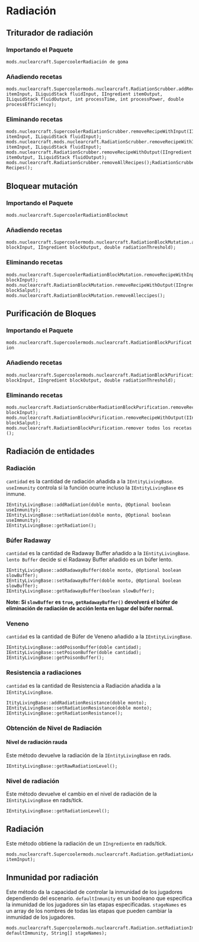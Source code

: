 # Radiación

## Triturador de radiación

### Importando el Paquete
`mods.nuclearcraft.SupercoolerRadiación de goma`

### Añadiendo recetas
```zenscript
mods.nuclearcraft.Supercoolermods.nuclearcraft.RadiationScrubber.addRecipe(IIngredient itemInput, ILiquidStack fluidInput, IIngredient itemOutput, ILiquidStack fluidOutput, int processTime, int processPower, double processEfficiency);
```

### Eliminando recetas
```zenscript
mods.nuclearcraft.SupercoolerRadiationScrubber.removeRecipeWithInput(IIngredient itemInput, ILiquidStack fluidInput);
mods.nuclearcraft.mods.nuclearcraft.RadiationScrubber.removeRecipeWithInput(IIngredient itemInput, ILiquidStack fluidInput);
mods.nuclearcraft.RadiationScrubber.removeRecipeWithOutput(IIngredient itemOutput, ILiquidStack fluidOutput);
mods.nuclearcraft.RadiationScrubber.removeAllRecipes();RadiationScrubber.removeAll-Recipes();
```

## Bloquear mutación

### Importando el Paquete
`mods.nuclearcraft.SupercoolerRadiationBlockmut`

### Añadiendo recetas
```zenscript
mods.nuclearcraft.Supercoolermods.nuclearcraft.RadiationBlockMutation.addRecipe(IIngredient blockInput, IIngredient blockOutput, double radiationThreshold);
```

### Eliminando recetas
```zenscript
mods.nuclearcraft.SupercoolerRadiationBlockMutation.removeRecipeWithInput(IIngredient blockInput);
mods.nuclearcraft.RadiationBlockMutation.removeRecipeWithOutput(IIngredient blockSalput);
mods.nuclearcraft.RadiationBlockMutation.removeAlleccipes();
```

## Purificación de Bloques

### Importando el Paquete
`mods.nuclearcraft.Supercoolermods.nuclearcraft.RadiationBlockPurification`

### Añadiendo recetas
```zenscript
mods.nuclearcraft.Supercoolermods.nuclearcraft.RadiationBlockPurification.addRecipe(IIngredient blockInput, IIngredient blockOutput, double radiationThreshold);
```

### Eliminando recetas
```zenscript
mods.nuclearcraft.RadiationScrubberRadiationBlockPurification.removeRecipeWithInput(IIngredient blockInput);
mods.nuclearcraft.RadiationBlockPurification.removeRecipeWithOutput(IIngredient blockSalput);
mods.nuclearcraft.RadiationBlockPurification.remover todos los recetas ();
```

## Radiación de entidades

### Radiación
`cantidad` es la cantidad de radiación añadida a la `IEntityLivingBase`. `useInmunity` controla si la función ocurre incluso la `IEntityLivingBase` es inmune.
```zenscript
IEntityLivingBase::addRadiation(doble monto, @Optional boolean useInmunity);
IEntityLivingBase::setRadiation(doble monto, @Optional boolean useImmunity);
IEntityLivingBase::getRadiation();
```

### Búfer Radaway
`cantidad` es la cantidad de Radaway Buffer añadido a la `IEntityLivingBase`. `lento Buffer` decide si el Radaway Buffer añadido es un búfer lento.
```zenscript
IEntityLivingBase::addRadawayBuffer(doble monto, @Optional boolean slowBuffer);
IEntityLivingBase::setRadawayBuffer(doble monto, @Optional boolean slowBuffer);
IEntityLivingBase::getRadawayBuffer(boolean slowBuffer);
```
**Note: Si `slowBuffer` es `true`, `getRadawayBuffer()` devolverá el búfer de eliminación de radiación de acción lenta en lugar del búfer normal.**

### Veneno
`cantidad` es la cantidad de Búfer de Veneno añadido a la `IEntityLivingBase`.
```zenscript
IEntityLivingBase::addPoisonBuffer(doble cantidad);
IEntityLivingBase::setPoisonBuffer(doble cantidad);
IEntityLivingBase::getPoisonBuffer();
```

### Resistencia a radiaciones
`cantidad` es la cantidad de Resistencia a Radiación añadida a la `IEntityLivingBase`.
```zenscript
ItityLivingBase::addRadiationResistance(doble monto);
IEntityLivingBase::setRadiationResistance(doble monto);
IEntityLivingBase::getRadiationResistance();
```

### Obtención de Nivel de Radiación

#### Nivel de radiación rauda
Este método devuelve la radiación de la `IEntityLivingBase` en rads.
```zenscript
IEntityLivingBase::getRawRadiationLevel();
```

### Nivel de radiación
Este método devuelve el cambio en el nivel de radiación de la `IEntityLivingBase` en rads/tick.
```zenscript
IEntityLivingBase::getRadiationLevel();
```

## Radiación
Este método obtiene la radiación de un `IIngrediente` en rads/tick.
```zenscript
mods.nuclearcraft.Supercoolermods.nuclearcraft.Radiation.getRadiationLevel(IIngredient itemInput);
```

## Inmunidad por radiación
Este método da la capacidad de controlar la inmunidad de los jugadores dependiendo del escenario. `defaultInmunity` es un booleano que especifica la inmunidad de los jugadores sin las etapas especificadas. `stageNames` es un array de los nombres de todas las etapas que pueden cambiar la inmunidad de los jugadores.
```zenscript
mods.nuclearcraft.Supercoolermods.nuclearcraft.Radiation.setRadiationImmunityGameStages(boolean defaultImmunity, String[] stageNames);
```